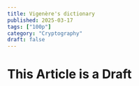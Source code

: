 ```yaml
---
title: Vigenère's dictionary
published: 2025-03-17
tags: ["100p"]
category: "Cryptography"
draft: false
---
```


# This Article is a Draft